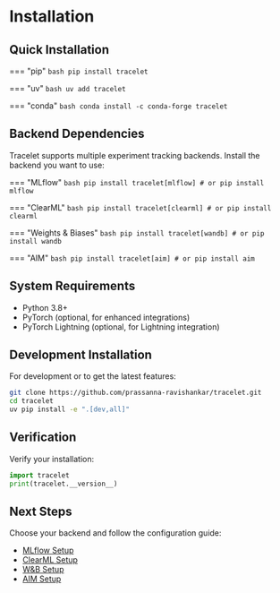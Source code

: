 # Installation

## Quick Installation

=== "pip"
`bash
    pip install tracelet
    `

=== "uv"
`bash
    uv add tracelet
    `

=== "conda"
`bash
    conda install -c conda-forge tracelet
    `

## Backend Dependencies

Tracelet supports multiple experiment tracking backends. Install the backend you want to use:

=== "MLflow"
`bash
    pip install tracelet[mlflow]
    # or
    pip install mlflow
    `

=== "ClearML"
`bash
    pip install tracelet[clearml]
    # or
    pip install clearml
    `

=== "Weights & Biases"
`bash
    pip install tracelet[wandb]
    # or
    pip install wandb
    `

=== "AIM"
`bash
    pip install tracelet[aim]
    # or
    pip install aim
    `

## System Requirements

- Python 3.8+
- PyTorch (optional, for enhanced integrations)
- PyTorch Lightning (optional, for Lightning integration)

## Development Installation

For development or to get the latest features:

```bash
git clone https://github.com/prassanna-ravishankar/tracelet.git
cd tracelet
uv pip install -e ".[dev,all]"
```

## Verification

Verify your installation:

```python
import tracelet
print(tracelet.__version__)
```

## Next Steps

Choose your backend and follow the configuration guide:

- [MLflow Setup](backends/mlflow.md)
- [ClearML Setup](backends/clearml.md)
- [W&B Setup](backends/wandb.md)
- [AIM Setup](backends/aim.md)
